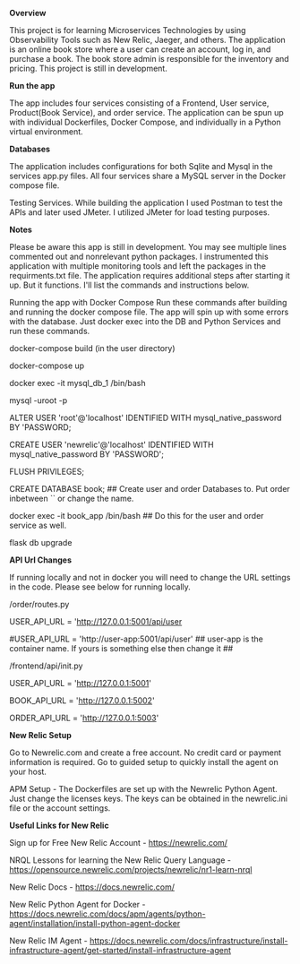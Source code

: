 **Overview**

This project is for learning Microservices Technologies by using Observability Tools such as New Relic, Jaeger, and others. The application is an online book store where a user can create an account, log in, and purchase a book. The book store admin is responsible for the inventory and pricing. This project is still in development.

**Run the app**

The app includes four services consisting of a Frontend, User service, Product(Book Service), and order service. The application can be spun up with individual Dockerfiles, Docker Compose, and individually in a Python virtual environment.

**Databases**

The application includes configurations for both Sqlite and Mysql in the services app.py files. All four services share a MySQL server in the Docker compose file.

Testing Services. While building the application I used Postman to test the APIs and later used JMeter. I utilized JMeter for load testing purposes.

**Notes**

Please be aware this app is still in development. You may see multiple lines commented out and nonrelevant python packages. I instrumented this application with multiple monitoring tools and left the packages in the requirments.txt file. The application requires additional steps after starting it up. But it functions. I'll list the commands and instructions below.

Running the app with Docker Compose Run these commands after building and running the docker compose file. The app will spin up with some errors with the database. Just docker exec into the DB and Python Services and run these commands.

docker-compose build (in the user directory)

docker-compose up

docker exec -it mysql_db_1 /bin/bash

mysql -uroot -p

ALTER USER 'root'@'localhost' IDENTIFIED WITH mysql_native_password BY 'PASSWORD;

CREATE USER 'newrelic'@'localhost' IDENTIFIED WITH mysql_native_password BY 'PASSWORD';

FLUSH PRIVILEGES;

CREATE DATABASE book; ## Create user and order Databases to. Put order inbetween `` or change the name.

docker exec -it book_app /bin/bash ## Do this for the user and order service as well.

flask db upgrade

**API Url Changes**

If running locally and not in docker you will need to change the URL settings in the code. Please see below for running locally.

/order/routes.py

USER_API_URL = 'http://127.0.0.1:5001/api/user

#USER_API_URL = 'http://user-app:5001/api/user' ## user-app is the container name. If yours is something else then change it ##

/frontend/api/init.py

USER_API_URL = 'http://127.0.0.1:5001'

BOOK_API_URL = 'http://127.0.0.1:5002'

ORDER_API_URL = 'http://127.0.0.1:5003'

**New Relic Setup**

Go to Newrelic.com and create a free account. No credit card or payment information is required. Go to guided setup to quickly install the agent on your host.

APM Setup - The Dockerfiles are set up with the Newrelic Python Agent. Just change the licenses keys. The keys can be obtained in the newrelic.ini file or the account settings.

**Useful Links for New Relic**

Sign up for Free New Relic Account - https://newrelic.com/

NRQL Lessons for learning the New Relic Query Language - https://opensource.newrelic.com/projects/newrelic/nr1-learn-nrql

New Relic Docs - https://docs.newrelic.com/

New Relic Python Agent for Docker - https://docs.newrelic.com/docs/apm/agents/python-agent/installation/install-python-agent-docker

New Relic IM Agent - https://docs.newrelic.com/docs/infrastructure/install-infrastructure-agent/get-started/install-infrastructure-agent
